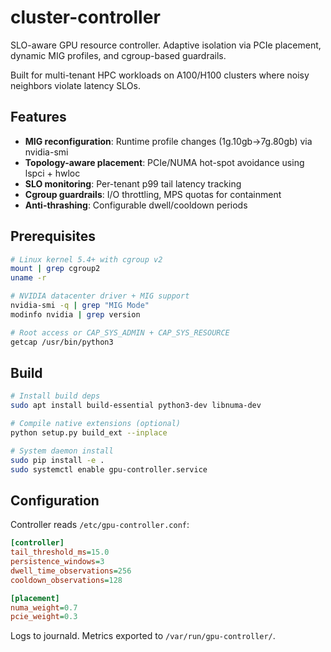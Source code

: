 # cluster-controller

SLO-aware GPU resource controller. Adaptive isolation via PCIe placement, dynamic MIG profiles, and cgroup-based guardrails.

Built for multi-tenant HPC workloads on A100/H100 clusters where noisy neighbors violate latency SLOs.

## Features

- **MIG reconfiguration**: Runtime profile changes (1g.10gb→7g.80gb) via nvidia-smi
- **Topology-aware placement**: PCIe/NUMA hot-spot avoidance using lspci + hwloc  
- **SLO monitoring**: Per-tenant p99 tail latency tracking
- **Cgroup guardrails**: I/O throttling, MPS quotas for containment
- **Anti-thrashing**: Configurable dwell/cooldown periods

## Prerequisites

```bash
# Linux kernel 5.4+ with cgroup v2
mount | grep cgroup2
uname -r

# NVIDIA datacenter driver + MIG support
nvidia-smi -q | grep "MIG Mode"
modinfo nvidia | grep version

# Root access or CAP_SYS_ADMIN + CAP_SYS_RESOURCE
getcap /usr/bin/python3
```

## Build

```bash
# Install build deps
sudo apt install build-essential python3-dev libnuma-dev

# Compile native extensions (optional)
python setup.py build_ext --inplace

# System daemon install
sudo pip install -e .
sudo systemctl enable gpu-controller.service
```

## Configuration

Controller reads `/etc/gpu-controller.conf`:

```ini
[controller]
tail_threshold_ms=15.0
persistence_windows=3  
dwell_time_observations=256
cooldown_observations=128

[placement]
numa_weight=0.7
pcie_weight=0.3
```

Logs to journald. Metrics exported to `/var/run/gpu-controller/`.